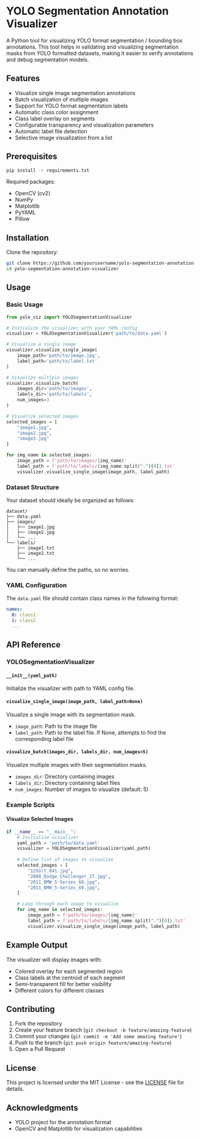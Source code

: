 # YOLO Segmentation Annotation Visualizer

A Python tool for visualizing YOLO format segmentation / bounding box annotations. This tool helps in validating and visualizing segmentation masks from YOLO formatted datasets, making it easier to verify annotations and debug segmentation models.

## Features

- Visualize single image segmentation annotations
- Batch visualization of multiple images
- Support for YOLO format segmentation labels
- Automatic class color assignment
- Class label overlay on segments
- Configurable transparency and visualization parameters
- Automatic label file detection
- Selective image visualization from a list

## Prerequisites

```bash
pip install -r requirements.txt
```

Required packages:
- OpenCV (cv2)
- NumPy
- Matplotlib
- PyYAML
- Pillow

## Installation

Clone the repository:
```bash
git clone https://github.com/yourusername/yolo-segmentation-annotation-visualizer.git
cd yolo-segmentation-annotation-visualizer
```

## Usage

### Basic Usage

```python
from yolo_viz import YOLOSegmentationVisualizer

# Initialize the visualizer with your YAML config
visualizer = YOLOSegmentationVisualizer('path/to/data.yaml')

# Visualize a single image
visualizer.visualize_single_image(
    image_path='path/to/image.jpg',
    label_path='path/to/label.txt'
)

# Visualize multiple images
visualizer.visualize_batch(
    images_dir='path/to/images',
    labels_dir='path/to/labels',
    num_images=3
)

# Visualize selected images
selected_images = [
    "image1.jpg",
    "image2.jpg",
    "image3.jpg"
]

for img_name in selected_images:
    image_path = f'path/to/images/{img_name}'
    label_path = f'path/to/labels/{img_name.split(".")[0]}.txt'
    visualizer.visualize_single_image(image_path, label_path)
```

### Dataset Structure

Your dataset should ideally be organized as follows:
```
dataset/
├── data.yaml
├── images/
│   ├── image1.jpg
│   ├── image2.jpg
│   └── ...
└── labels/
    ├── image1.txt
    ├── image2.txt
    └── ...
```
You can manually define the paths, so no worries.

### YAML Configuration

The `data.yaml` file should contain class names in the following format:
```yaml
names:
  0: class1
  1: class2
  ...
```

## API Reference

### YOLOSegmentationVisualizer

#### `__init__(yaml_path)`
Initialize the visualizer with path to YAML config file.

#### `visualize_single_image(image_path, label_path=None)`
Visualize a single image with its segmentation mask.
- `image_path`: Path to the image file
- `label_path`: Path to the label file. If None, attempts to find the corresponding label file

#### `visualize_batch(images_dir, labels_dir, num_images=5)`
Visualize multiple images with their segmentation masks.
- `images_dir`: Directory containing images
- `labels_dir`: Directory containing label files
- `num_images`: Number of images to visualize (default: 5)

### Example Scripts

#### Visualize Selected Images
```python
if __name__ == "__main__":
    # Initialize visualizer
    yaml_path = 'path/to/data.yaml'
    visualizer = YOLOSegmentationVisualizer(yaml_path)
    
    # Define list of images to visualize
    selected_images = [
        "12Volt_041.jpg",
        "2008_Dodge_Challenger_27.jpg",
        "2011_BMW_5-Series_68.jpg",
        "2011_BMW_5-Series_69.jpg",
    ]

    # Loop through each image to visualize
    for img_name in selected_images:
        image_path = f'path/to/images/{img_name}'
        label_path = f'path/to/labels/{img_name.split(".")[0]}.txt'
        visualizer.visualize_single_image(image_path, label_path)
```

## Example Output

The visualizer will display images with:
- Colored overlay for each segmented region
- Class labels at the centroid of each segment
- Semi-transparent fill for better visibility
- Different colors for different classes

## Contributing

1. Fork the repository
2. Create your feature branch (`git checkout -b feature/amazing-feature`)
3. Commit your changes (`git commit -m 'Add some amazing feature'`)
4. Push to the branch (`git push origin feature/amazing-feature`)
5. Open a Pull Request

## License

This project is licensed under the MIT License - see the [LICENSE](LICENSE) file for details.

## Acknowledgments

- YOLO project for the annotation format
- OpenCV and Matplotlib for visualization capabilities
